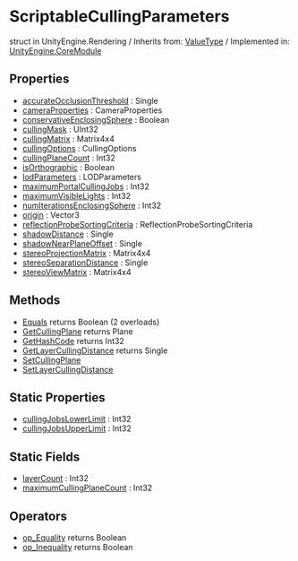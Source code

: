 # ScriptableCullingParameters
struct in UnityEngine.Rendering
 / Inherits from: <a href="https://docs.unity3d.com/6000.0/Documentation/ScriptReference/ValueType.html">ValueType</a> / Implemented in: <a href="https://docs.unity3d.com/6000.0/Documentation/ScriptReference/UnityEngine.CoreModule.html">UnityEngine.CoreModule</a>

## Properties
- <a href="https://docs.unity3d.com/6000.0/Documentation/ScriptReference/ScriptableCullingParameters-accurateOcclusionThreshold.html">accurateOcclusionThreshold</a> : Single
- <a href="https://docs.unity3d.com/6000.0/Documentation/ScriptReference/ScriptableCullingParameters-cameraProperties.html">cameraProperties</a> : CameraProperties
- <a href="https://docs.unity3d.com/6000.0/Documentation/ScriptReference/ScriptableCullingParameters-conservativeEnclosingSphere.html">conservativeEnclosingSphere</a> : Boolean
- <a href="https://docs.unity3d.com/6000.0/Documentation/ScriptReference/ScriptableCullingParameters-cullingMask.html">cullingMask</a> : UInt32
- <a href="https://docs.unity3d.com/6000.0/Documentation/ScriptReference/ScriptableCullingParameters-cullingMatrix.html">cullingMatrix</a> : Matrix4x4
- <a href="https://docs.unity3d.com/6000.0/Documentation/ScriptReference/ScriptableCullingParameters-cullingOptions.html">cullingOptions</a> : CullingOptions
- <a href="https://docs.unity3d.com/6000.0/Documentation/ScriptReference/ScriptableCullingParameters-cullingPlaneCount.html">cullingPlaneCount</a> : Int32
- <a href="https://docs.unity3d.com/6000.0/Documentation/ScriptReference/ScriptableCullingParameters-isOrthographic.html">isOrthographic</a> : Boolean
- <a href="https://docs.unity3d.com/6000.0/Documentation/ScriptReference/ScriptableCullingParameters-lodParameters.html">lodParameters</a> : LODParameters
- <a href="https://docs.unity3d.com/6000.0/Documentation/ScriptReference/ScriptableCullingParameters-maximumPortalCullingJobs.html">maximumPortalCullingJobs</a> : Int32
- <a href="https://docs.unity3d.com/6000.0/Documentation/ScriptReference/ScriptableCullingParameters-maximumVisibleLights.html">maximumVisibleLights</a> : Int32
- <a href="https://docs.unity3d.com/6000.0/Documentation/ScriptReference/ScriptableCullingParameters-numIterationsEnclosingSphere.html">numIterationsEnclosingSphere</a> : Int32
- <a href="https://docs.unity3d.com/6000.0/Documentation/ScriptReference/ScriptableCullingParameters-origin.html">origin</a> : Vector3
- <a href="https://docs.unity3d.com/6000.0/Documentation/ScriptReference/ScriptableCullingParameters-reflectionProbeSortingCriteria.html">reflectionProbeSortingCriteria</a> : ReflectionProbeSortingCriteria
- <a href="https://docs.unity3d.com/6000.0/Documentation/ScriptReference/ScriptableCullingParameters-shadowDistance.html">shadowDistance</a> : Single
- <a href="https://docs.unity3d.com/6000.0/Documentation/ScriptReference/ScriptableCullingParameters-shadowNearPlaneOffset.html">shadowNearPlaneOffset</a> : Single
- <a href="https://docs.unity3d.com/6000.0/Documentation/ScriptReference/ScriptableCullingParameters-stereoProjectionMatrix.html">stereoProjectionMatrix</a> : Matrix4x4
- <a href="https://docs.unity3d.com/6000.0/Documentation/ScriptReference/ScriptableCullingParameters-stereoSeparationDistance.html">stereoSeparationDistance</a> : Single
- <a href="https://docs.unity3d.com/6000.0/Documentation/ScriptReference/ScriptableCullingParameters-stereoViewMatrix.html">stereoViewMatrix</a> : Matrix4x4

## Methods
- <a href="https://docs.unity3d.com/6000.0/Documentation/ScriptReference/ScriptableCullingParameters.Equals.html">Equals</a> returns Boolean (2 overloads)
- <a href="https://docs.unity3d.com/6000.0/Documentation/ScriptReference/ScriptableCullingParameters.GetCullingPlane.html">GetCullingPlane</a> returns Plane
- <a href="https://docs.unity3d.com/6000.0/Documentation/ScriptReference/ScriptableCullingParameters.GetHashCode.html">GetHashCode</a> returns Int32
- <a href="https://docs.unity3d.com/6000.0/Documentation/ScriptReference/ScriptableCullingParameters.GetLayerCullingDistance.html">GetLayerCullingDistance</a> returns Single
- <a href="https://docs.unity3d.com/6000.0/Documentation/ScriptReference/ScriptableCullingParameters.SetCullingPlane.html">SetCullingPlane</a>
- <a href="https://docs.unity3d.com/6000.0/Documentation/ScriptReference/ScriptableCullingParameters.SetLayerCullingDistance.html">SetLayerCullingDistance</a>

## Static Properties
- <a href="https://docs.unity3d.com/6000.0/Documentation/ScriptReference/ScriptableCullingParameters-cullingJobsLowerLimit.html">cullingJobsLowerLimit</a> : Int32
- <a href="https://docs.unity3d.com/6000.0/Documentation/ScriptReference/ScriptableCullingParameters-cullingJobsUpperLimit.html">cullingJobsUpperLimit</a> : Int32

## Static Fields
- <a href="https://docs.unity3d.com/6000.0/Documentation/ScriptReference/ScriptableCullingParameters-layerCount.html">layerCount</a> : Int32
- <a href="https://docs.unity3d.com/6000.0/Documentation/ScriptReference/ScriptableCullingParameters-maximumCullingPlaneCount.html">maximumCullingPlaneCount</a> : Int32

## Operators
- <a href="https://docs.unity3d.com/6000.0/Documentation/ScriptReference/ScriptableCullingParameters.op_Equality.html">op_Equality</a> returns Boolean
- <a href="https://docs.unity3d.com/6000.0/Documentation/ScriptReference/ScriptableCullingParameters.op_Inequality.html">op_Inequality</a> returns Boolean

